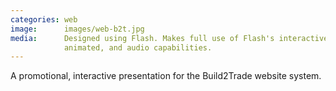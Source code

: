 ```yaml
---
categories: web
image:      images/web-b2t.jpg
media:      Designed using Flash. Makes full use of Flash's interactive, 
            animated, and audio capabilities. 
---
```

A promotional, interactive presentation for the Build2Trade website system.
